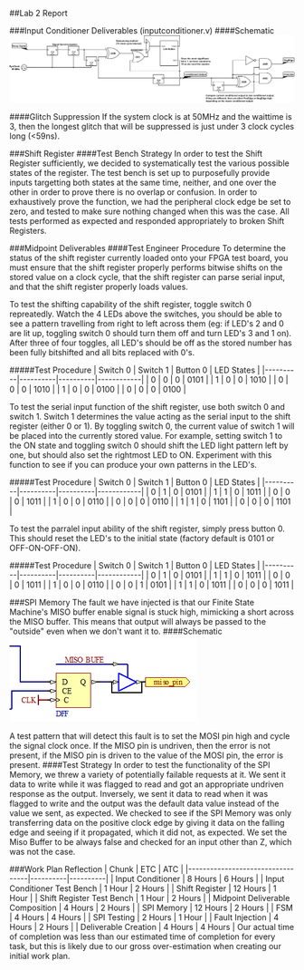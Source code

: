##Lab 2 Report

###Input Conditioner Deliverables (inputconditioner.v)
####Schematic
![Input Conditioner Circuit Diagram](input-conditioner.png)

####Glitch Suppression
If the system clock is at 50MHz and the waittime is 3, then the longest glitch that will be suppressed is just under 3 clock cycles long (<59ns).

###Shift Register
####Test Bench Strategy
In order to test the Shift Register sufficiently, we decided to systematically test the various possible states of the register. The test bench is set up to purposefully provide inputs targetting both states at the same time, neither, and one over the other in order to prove there is no overlap or confusion. In order to exhaustively prove the function, we had the peripheral clock edge be set to zero, and tested to make sure nothing changed when this was the case. All tests performed as expected and responded appropriately to broken Shift Registers.

###Midpoint Deliverables
####Test Engineer Procedure
To determine the status of the shift register currently loaded onto your FPGA test board, you must ensure that the shift register properly performs bitwise shifts on the stored value on a clock cycle, that the shift register can parse serial input, and that the shift register properly loads values.

To test the shifting capability of the shift register, toggle switch 0 repreatedly. Watch the 4 LEDs above the switches, you should be able to see a pattern travelling from right to left across them (eg: if LED's 2 and 0 are lit up, toggling switch 0 should turn them off and turn LED's 3 and 1 on). After three of four toggles, all LED's should be off as the stored number has been fully bitshifted and all bits replaced with 0's.

#####Test Procedure
| Switch 0 | Switch 1 | Button 0 | LED States |
|----------|----------|----------|------------|
| 0        | 0        | 0        | 0101       |
| 1        | 0        | 0        | 1010       |
| 0        | 0        | 0        | 1010       |
| 1        | 0        | 0        | 0100       |
| 0        | 0        | 0        | 0100       |

To test the serial input function of the shift register, use both switch 0 and switch 1. Switch 1 determines the value acting as the serial input to the shift register (either 0 or 1). By toggling switch 0, the current value of switch 1 will be placed into the currently stored value. For example, setting switch 1 to the ON state and toggling switch 0 should shift the LED light pattern left by one, but should also set the rightmost LED to ON. Experiment with this function to see if you can produce your own patterns in the LED's.

#####Test Procedure
| Switch 0 | Switch 1 | Button 0 | LED States |
|----------|----------|----------|------------|
| 0        | 1        | 0        | 0101       |
| 1        | 1        | 0        | 1011       |
| 0        | 0        | 0        | 1011       |
| 1        | 0        | 0        | 0110       |
| 0        | 0        | 0        | 0110       |
| 1        | 1        | 0        | 1101       |
| 0        | 0        | 0        | 1101       |

To test the parralel input ability of the shift register, simply press button 0. This should reset the LED's to the initial state (factory default is 0101 or OFF-ON-OFF-ON).

#####Test Procedure
| Switch 0 | Switch 1 | Button 0 | LED States |
|----------|----------|----------|------------|
| 0        | 1        | 0        | 0101       |
| 1        | 1        | 0        | 1011       |
| 0        | 0        | 0        | 1011       |
| 1        | 0        | 0        | 0110       |
| 0        | 0        | 1        | 0101       |
| 1        | 1        | 0        | 1011       |
| 0        | 0        | 0        | 1011       |

###SPI Memory
The fault we have injected is that our Finite State Machine's MISO buffer enable signal is stuck high, mimicking a short across the MISO buffer. This means that output will always be passed to the "outside" even when we don't want it to.
####Schematic
![SPI Fault](spimemory_broken.png)

A test pattern that will detect this fault is to set the MOSI pin high and cycle the signal clock once. If the MISO pin is undriven, then the error is not present, if the MISO pin is driven to the value of the MOSI pin, the error is present.
####Test Strategy
In order to test the functionality of the SPI Memory, we threw a variety of potentially failable requests at it. We sent it data to write while it was flagged to read and got an appropriate undriven response as the output. Inversely, we sent it data to read when it was flagged to write and the output was the default data value instead of the value we sent, as expected. We checked to see if the SPI Memory was only transferring data on the positive clock edge by giving it data on the falling edge and seeing if it propagated, which it did not, as expected. We set the Miso Buffer to be always false and checked for an input other than Z, which was not the case.

###Work Plan Reflection
| Chunk                            | ETC      | ATC      |
|----------------------------------|----------|----------|
| Input Conditioner                | 8 Hours  | 6 Hours  |
| Input Conditioner Test Bench     | 1 Hour   | 2 Hours  |
| Shift Register                   | 12 Hours | 1 Hour   |
| Shift Register Test Bench        | 1 Hour   | 2 Hours  |
| Midpoint Deliverable Composition | 4 Hours  | 2 Hours  |
| SPI Memory                       | 12 Hours | 2 Hours  |
| FSM                              | 4 Hours  | 4 Hours  |
| SPI Testing                      | 2 Hours  | 1 Hour   |
| Fault Injection                  | 4 Hours  | 2 Hours  |
| Deliverable Creation             | 4 Hours  | 4 Hours  |
Our actual time of completion was less than our estimated time of completion for every task, but this is likely due to our gross over-estimation when creating our initial work plan.
